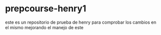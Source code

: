 # prepcourse-henry1
este es un repositorio de prueba de henry para comprobar los cambios en el mismo mejorando el manejo de este 
